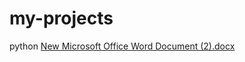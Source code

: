 # my-projects
python
[New Microsoft Office Word Document (2).docx](https://github.com/wasif-mustaqee/my-projects/files/11037388/New.Microsoft.Office.Word.Document.2.docx)
